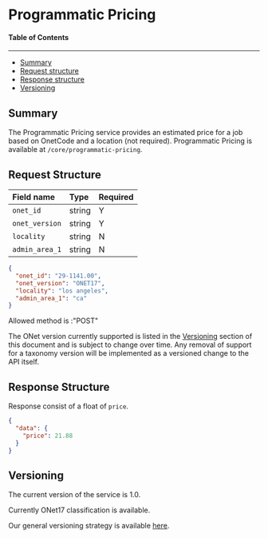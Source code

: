 Programmatic Pricing
==================

#### Table of Contents
_______

- [Summary](#summary)
- [Request structure](#request-structure)
- [Response structure](#response-structure)
- [Versioning](#versioning)

## Summary

The Programmatic Pricing service provides an estimated price for a job based on OnetCode and a location (not required). Programmatic Pricing  is available at
`/core/programmatic-pricing`.


## Request Structure

| Field name        | Type   |Required|
|:------------------|:-------|:-------|
|`onet_id`          | string |    Y   |
|`onet_version`     | string |    Y   |
|`locality`         | string |    N   | 
|`admin_area_1`     | string |    N   |

```json
{
  "onet_id": "29-1141.00",
  "onet_version": "ONET17",
  "locality": "los angeles",
  "admin_area_1": "ca"
}
```
Allowed method is :"POST"

The ONet version currently supported is listed in the [Versioning](#versioning)
section of this document and is subject to change over time. Any removal of support for a taxonomy
version will be implemented as a versioned change to the API itself.


## Response Structure
Response consist of a float of `price`.

```json
{
  "data": {
    "price": 21.88
  }
}
```

## Versioning
The current version of the service is 1.0.

Currently ONet17 classification is available.


Our general versioning strategy is available [here](/Versioning.md).
